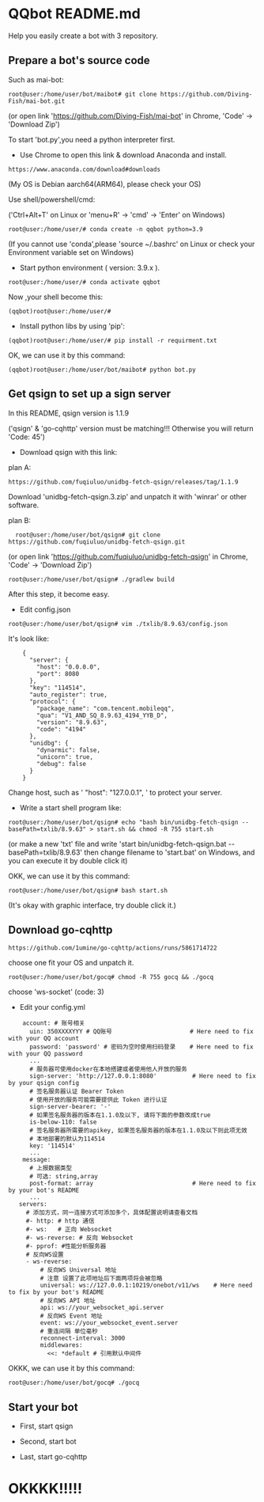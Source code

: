 # QQbot README.md
Help you easily create a bot with 3 repository.

## Prepare a bot's source code
Such as mai-bot:

```
root@user:/home/user/bot/maibot# git clone https://github.com/Diving-Fish/mai-bot.git
```

(or open link 'https://github.com/Diving-Fish/mai-bot' in Chrome, 'Code' -> 'Download Zip')

To start 'bot.py',you need a python interpreter first.

 - Use Chrome to open this link & download Anaconda and install.

```
https://www.anaconda.com/download#downloads
```

(My OS is Debian aarch64(ARM64), please check your OS)

Use shell/powershell/cmd:

('Ctrl+Alt+T' on Linux or 'menu+R' -> 'cmd' -> 'Enter' on Windows)

```
root@user:/home/user/# conda create -n qqbot python=3.9
```

(If you cannot use 'conda',please 'source ~/.bashrc' on Linux or check your Environment variable set on Windows)

 - Start python environment ( version: 3.9.x ).

```
root@user:/home/user/# conda activate qqbot
```

Now ,your shell become this:

```
(qqbot)root@user:/home/user/# 
```

 - Install python libs by using 'pip':

```
(qqbot)root@user:/home/user/# pip install -r requirment.txt
```

OK, we can use it by this command:

```
(qqbot)root@user:/home/user/bot/maibot# python bot.py
```

## Get qsign to set up a sign server
In this README, qsign version is 1.1.9 

('qsign' & 'go-cqhttp' version must be matching!!! Otherwise you will return 'Code: 45')

 - Download qsign with this link:

plan A:

    https://github.com/fuqiuluo/unidbg-fetch-qsign/releases/tag/1.1.9

Download 'unidbg-fetch-qsign.3.zip' and unpatch it with 'winrar' or other software.

plan B:

      root@user:/home/user/bot/qsign# git clone https://github.com/fuqiuluo/unidbg-fetch-qsign.git

(or open link 'https://github.com/fuqiuluo/unidbg-fetch-qsign' in Chrome, 'Code' -> 'Download Zip')
   
```
root@user:/home/user/bot/qsign# ./gradlew build
```

After this step, it become easy.

 - Edit config.json

```
root@user:/home/user/bot/qsign# vim ./txlib/8.9.63/config.json
```

It's look like:
```
    {
      "server": {
        "host": "0.0.0.0",
        "port": 8080
      },
      "key": "114514",
      "auto_register": true,
      "protocol": {
        "package_name": "com.tencent.mobileqq",
        "qua": "V1_AND_SQ_8.9.63_4194_YYB_D",
        "version": "8.9.63",
        "code": "4194"
      },
      "unidbg": {
        "dynarmic": false,
        "unicorn": true,
        "debug": false
      }
    }
```

Change host, such as ' "host": "127.0.0.1", ' to protect your server.

 - Write a start shell program like:

```
root@user:/home/user/bot/qsign# echo "bash bin/unidbg-fetch-qsign --basePath=txlib/8.9.63" > start.sh && chmod -R 755 start.sh
```

(or make a new 'txt' file and write 'start bin/unidbg-fetch-qsign.bat --basePath=txlib/8.9.63' then change filename to 'start.bat' on Windows, and you can execute it by double click it)

OKK, we can use it by this command:

```
root@user:/home/user/bot/qsign# bash start.sh
```

(It's okay with graphic interface, try double click it.)

## Download go-cqhttp

```
https://github.com/1umine/go-cqhttp/actions/runs/5861714722
```

choose one fit your OS and unpatch it.

```
root@user:/home/user/bot/gocq# chmod -R 755 gocq && ./gocq
```

choose 'ws-socket' (code: 3)

 - Edit your config.yml

```
    account: # 账号相关
      uin: 350XXXXYYY # QQ账号                      # Here need to fix with your QQ account
      password: 'password' # 密码为空时使用扫码登录    # Here need to fix with your QQ password
      ... 
      # 服务器可使用docker在本地搭建或者使用他人开放的服务
      sign-server: 'http://127.0.0.1:8080'          # Here need to fix by your qsign config
      # 签名服务器认证 Bearer Token
      # 使用开放的服务可能需要提供此 Token 进行认证
      sign-server-bearer: '-'
      # 如果签名服务器的版本在1.1.0及以下, 请将下面的参数改成true
      is-below-110: false
      # 签名服务器所需要的apikey, 如果签名服务器的版本在1.1.0及以下则此项无效
      # 本地部署的默认为114514
      key: '114514'
      ...
    message:
      # 上报数据类型
      # 可选: string,array
      post-format: array                            # Here need to fix by your bot's README
      ...
   servers:
     # 添加方式，同一连接方式可添加多个，具体配置说明请查看文档
     #- http: # http 通信
     #- ws:   # 正向 Websocket
     #- ws-reverse: # 反向 Websocket
     #- pprof: #性能分析服务器
     # 反向WS设置
     - ws-reverse:
         # 反向WS Universal 地址
         # 注意 设置了此项地址后下面两项将会被忽略
         universal: ws://127.0.0.1:10219/onebot/v11/ws    # Here need to fix by your bot's README
         # 反向WS API 地址
         api: ws://your_websocket_api.server
         # 反向WS Event 地址
         event: ws://your_websocket_event.server
         # 重连间隔 单位毫秒
         reconnect-interval: 3000
         middlewares:
           <<: *default # 引用默认中间件
```

OKKK, we can use it by this command:

```
root@user:/home/user/bot/gocq# ./gocq
```

## Start your bot

 - First, start qsign

 - Second, start bot

 - Last, start go-cqhttp

# OKKKK!!!!!
